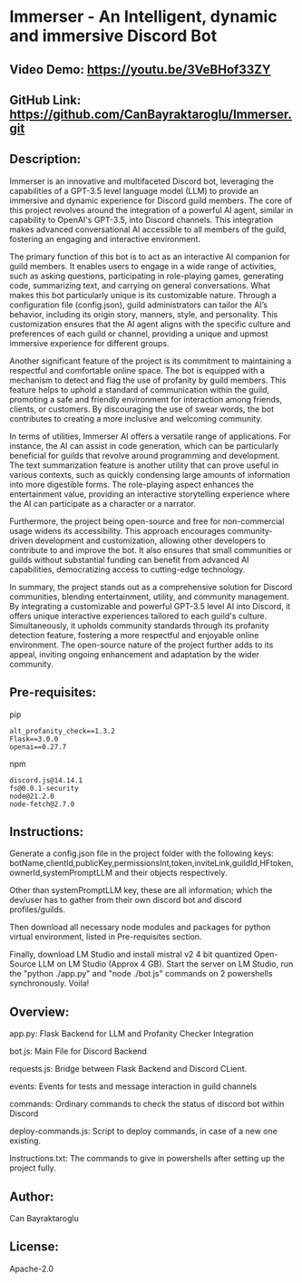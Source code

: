 # Immerser - An Intelligent, dynamic and immersive Discord Bot
## Video Demo:  <https://youtu.be/3VeBHof33ZY>
## GitHub Link: <https://github.com/CanBayraktaroglu/Immerser.git>
## Description:


Immerser is an innovative and multifaceted Discord bot, leveraging the capabilities of a GPT-3.5 level language model (LLM) to provide an immersive and dynamic experience for Discord guild members. The core of this project revolves around the integration of a powerful AI agent, similar in capability to OpenAI's GPT-3.5, into Discord channels. This integration makes advanced conversational AI accessible to all members of the guild, fostering an engaging and interactive environment.

The primary function of this bot is to act as an interactive AI companion for guild members. It enables users to engage in a wide range of activities, such as asking questions, participating in role-playing games, generating code, summarizing text, and carrying on general conversations. What makes this bot particularly unique is its customizable nature. Through a configuration file (config.json), guild administrators can tailor the AI’s behavior, including its origin story, manners, style, and personality. This customization ensures that the AI agent aligns with the specific culture and preferences of each guild or channel, providing a unique and upmost immersive experience for different groups.

Another significant feature of the project is its commitment to maintaining a respectful and comfortable online space. The bot is equipped with a mechanism to detect and flag the use of profanity by guild members. This feature helps to uphold a standard of communication within the guild, promoting a safe and friendly environment for interaction among friends, clients, or customers. By discouraging the use of swear words, the bot contributes to creating a more inclusive and welcoming community.

In terms of utilities, Immerser AI offers a versatile range of applications. For instance, the AI can assist in code generation, which can be particularly beneficial for guilds that revolve around programming and development. The text summarization feature is another utility that can prove useful in various contexts, such as quickly condensing large amounts of information into more digestible forms. The role-playing aspect enhances the entertainment value, providing an interactive storytelling experience where the AI can participate as a character or a narrator.

Furthermore, the project being open-source and free for non-commercial usage widens its accessibility. This approach encourages community-driven development and customization, allowing other developers to contribute to and improve the bot. It also ensures that small communities or guilds without substantial funding can benefit from advanced AI capabilities, democratizing access to cutting-edge technology.

In summary, the project stands out as a comprehensive solution for Discord communities, blending entertainment, utility, and community management. By integrating a customizable and powerful GPT-3.5 level AI into Discord, it offers unique interactive experiences tailored to each guild's culture. Simultaneously, it upholds community standards through its profanity detection feature, fostering a more respectful and enjoyable online environment. The open-source nature of the project further adds to its appeal, inviting ongoing enhancement and adaptation by the wider community.

## Pre-requisites:
pip
```
alt_profanity_check==1.3.2
Flask==3.0.0
openai==0.27.7
```

npm

```
discord.js@14.14.1
fs@0.0.1-security
node@21.2.0
node-fetch@2.7.0
```

## Instructions:

Generate a config.json file in the project folder with the following keys: botName,clientId,publicKey,permissionsInt,token,inviteLink,guildId,HFtoken,ownerId,systemPromptLLM and their objects respectively.

Other than systemPromptLLM key, these are all information; which the dev/user has to gather from their own discord bot and discord profiles/guilds.

Then download all necessary node modules and packages for python virtual environment, listed in Pre-requisites section.

Finally, download LM Studio and install mistral v2 4 bit quantized Open-Source LLM  on LM Studio (Approx 4 GB). Start the server on LM Studio, run the "python ./app.py" and "node ./bot.js" commands on 2 powershells synchronously. Voila!

## Overview:

app.py: Flask Backend for LLM and Profanity Checker Integration

bot.js: Main File for Discord Backend

requests.js: Bridge between Flask Backend and Discord CLient.

events: Events for tests and message interaction in guild channels

commands: Ordinary commands to check the status of discord bot within Discord

deploy-commands.js: Script to deploy commands, in case of a new one existing.

Instructions.txt: The commands to give in powershells after setting up the project fully.

## Author:
Can Bayraktaroglu

## License:
Apache-2.0
